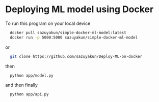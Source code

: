 # Deploying ML model using Docker

To run this program on your local device

```bash
  docker pull sazuyakun/simple-docker-ml-model:latest
  docker run -p 5000:5000 sazuyakun/simple-docker-ml-model
```

or

```bash
  git clone https://github.com/sazuyakun/Deploy-ML-on-docker
```

then

```bash
  python app/model.py
```

and then finally

```bash
  python app/api.py
```
